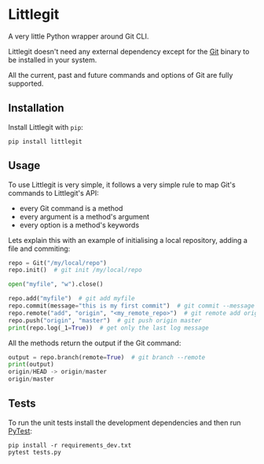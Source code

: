 # Littlegit

A very little Python wrapper around Git CLI.

Littlegit doesn't need any external dependency except for the [Git](https://git-scm.com/) binary to be installed in your system.

All the current, past and future commands and options of Git are fully supported.

## Installation

Install Littlegit with `pip`:

```
pip install littlegit
```

## Usage

To use Littlegit is very simple, it follows a very simple rule to map Git's commands to Littlegit's API:

- every Git command is a method
- every argument is a method's argument
- every option is a method's keywords

Lets explain this with an example of initialising a local repository, adding a file and commiting:

```python
repo = Git("/my/local/repo")
repo.init()  # git init /my/local/repo

open("myfile", "w").close()

repo.add("myfile")  # git add myfile
repo.commit(message="this is my first commit")  # git commit --message "this is my first commit"
repo.remote("add", "origin", "<my_remote_repo>")  # git remote add origin <my_remote_repo>
repo.push("origin", "master")  # git push origin master
print(repo.log(_1=True))  # get only the last log message
```

All the methods return the output if the Git command:

```python
output = repo.branch(remote=True)  # git branch --remote
print(output)
origin/HEAD -> origin/master
origin/master
```

## Tests

To run the unit tests install the development dependencies and then run [PyTest](https://pytest.org/):

```
pip install -r requirements_dev.txt
pytest tests.py
```
